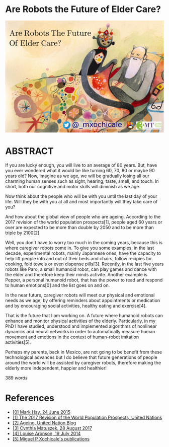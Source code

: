 # Are Robots the Future of Elder Care?

![Image of Robocoach](https://github.com/mxochicale/3minutesthesis/blob/master/rehearsals/images/figure03.png)

# ABSTRACT
If you are lucky enough, you will live to an average of 80 years.
But, have you ever wondered what it would be like turning 60, 70, 80 or maybe 90 years old?
Now, imagine as we age, we will be gradually losing all our
charming human senses such as sight, hearing, taste, smell, and touch.
In short, both our cognitive and motor skills will diminish as we age.

Now think about the people who will be with you until the last day of your life.
Will they be with you at all 
and most importantly will they take care of you?

And how about the global view of people who are ageing.
According to the 2017 revision of the world population prospects[1], 
people aged 60 years or over
are expected to be more than double by 2050 and to be more than triple by 2100[2].

Well, you don`t have to worry too much in the coming years, 
because this is where caregiver robots come in.
To give you some examples, in the last decade, experimental robots, mainly Japannese ones, 
have the capacity to help lift people into and out of their beds and chairs,
follow recipies for cooking, fold towels or even dispense pills[3].
Recently, in the last five years robots like
Paro, a small humanoid robot, can play games and dance with the elder
and therefore keep their minds activite.
Another example is Pepper, a personal humanoid robot, that has the power 
to read and respond to human emotions[0]
and the list goes on and on.

In the near future, caregiver robots will meet our physical and emotional needs as we age,
by offering reminders about appointments or medication 
and by encouraging social activities, healthy eating and exercise[4].

That is the future that I am working on.
A future where humanoid robots can enhance and monitor physical activities of the elderly.
Particularly, in my PhD 
I have studied, understood and implemented algorithms of nonlinear dynamics and neural networks
in order to automatically measure human movement and emotions 
in the context of human-robot imitation activities[5].

Perhaps my parents, back in Mexico, are not going to be benefit 
from these technological advances 
but I do believe that future generations of people around the world
will be assisted by caregiver robots,
therefore making the elderly more independent, happier and healthier!

389 _words_

# References
* [ [0] Mark Hay, 24 June 2015 ](https://www.good.is/articles/robots-elder-care-pepper-exoskeletons-japan)
* [ [1] The 2017 Revision of the World Population Prospects, United Nations](https://esa.un.org/unpd/wpp/Publications/Files/WPP2017_KeyFindings.pdf)
* [ [2] Ageing, United Nation Blog](http://www.un.org/en/sections/issues-depth/ageing/)
* [ [3] Cynthia Matuszek, 28 August 2017](http://uk.businessinsider.com/robot-caregivers-for-the-elderly-10-years-away-2017-8)
* [ [4] Louise Aronson, 19 July 2014](https://www.nytimes.com/2014/07/20/opinion/sunday/the-future-of-robot-caregivers.html)
* [ [5] Miguel P Xochicale's publications](https://mxochicale.github.io/publications/) 

